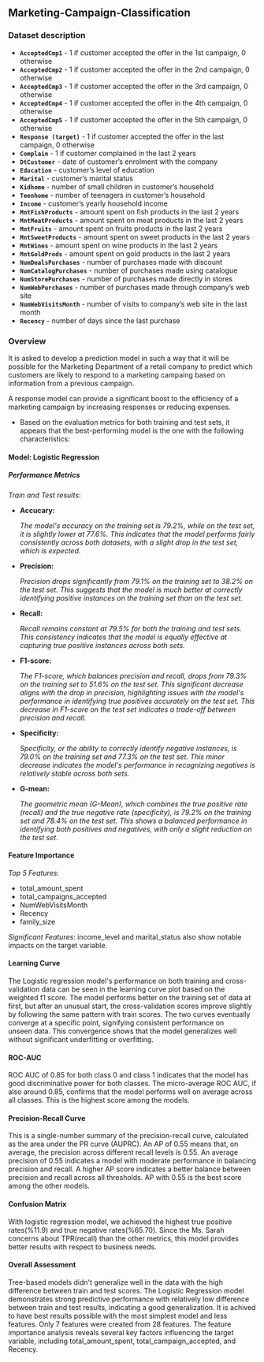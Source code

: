 ## Marketing-Campaign-Classification

### Dataset description

- **`AcceptedCmp1`** - 1 if customer accepted the offer in the 1st campaign, 0 otherwise 
- **`AcceptedCmp2`** - 1 if customer accepted the offer in the 2nd campaign, 0 otherwise 
- **`AcceptedCmp3`** - 1 if customer accepted the offer in the 3rd campaign, 0 otherwise 
- **`AcceptedCmp4`** - 1 if customer accepted the offer in the 4th campaign, 0 otherwise 
- **`AcceptedCmp5`** - 1 if customer accepted the offer in the 5th campaign, 0 otherwise 
- **`Response (target)`** - 1 if customer accepted the offer in the last campaign, 0 otherwise 
- **`Complain`** - 1 if customer complained in the last 2 years
- **`DtCustomer`** - date of customer’s enrolment with the company
- **`Education`** - customer’s level of education
- **`Marital`** - customer’s marital status
- **`Kidhome`** - number of small children in customer’s household
- **`Teenhome`** - number of teenagers in customer’s household
- **`Income`** - customer’s yearly household income
- **`MntFishProducts`** - amount spent on fish products in the last 2 years
- **`MntMeatProducts`** - amount spent on meat products in the last 2 years
- **`MntFruits`** - amount spent on fruits products in the last 2 years
- **`MntSweetProducts`** - amount spent on sweet products in the last 2 years
- **`MntWines`** - amount spent on wine products in the last 2 years
- **`MntGoldProds`** - amount spent on gold products in the last 2 years
- **`NumDealsPurchases`** - number of purchases made with discount
- **`NumCatalogPurchases`** - number of purchases made using catalogue
- **`NumStorePurchases`** - number of purchases made directly in stores
- **`NumWebPurchases`** - number of purchases made through company’s web site
- **`NumWebVisitsMonth`** - number of visits to company’s web site in the last month
- **`Recency`** - number of days since the last purchase

### Overview
<p>It is asked to develop a prediction model in such a way that it will be possible for the Marketing Department of a retail company to predict which customers are likely to respond to a marketing campaing based on information from a previous campaign.</p>
<p>A response model can provide a significant boost to the efficiency of a marketing campaign by increasing responses or reducing expenses.</p>

- Based on the evaluation metrics for both training and test sets, it appears that the best-performing model is the one with the following characteristics:

#### **Model**: Logistic Regression
##### **Performance Metrics**
*Train and Test results*:
- **Accucary:** 
        <p>*The model's accuracy on the training set is 79.2%, while on the test set, it is slightly lower at 77.6%. This indicates that the model performs fairly consistently across both datasets, with a slight drop in the test set, which is expected.*
- **Precision:** 
        <p>*Precision drops significantly from 79.1% on the training set to 38.2% on the test set. This suggests that the model is much better at correctly identifying positive instances on the training set than on the test set.*
- **Recall:**
        <p>*Recall remains constant at 79.5% for both the training and test sets. This consistency indicates that the model is equally effective at capturing true positive instances across both sets.*
- **F1-score:**
        <p>*The F1-score, which balances precision and recall, drops from 79.3% on the training set to 51.6% on the test set. This significant decrease aligns with the drop in precision, highlighting issues with the model's performance in identifying true positives accurately on the test set. This decrease in F1-score on the test set indicates a trade-off between precision and recall.*
- **Specificity:**
        <p>*Specificity, or the ability to correctly identify negative instances, is 79.0% on the training set and 77.3% on the test set. This minor decrease indicates the model's performance in recognizing negatives is relatively stable across both sets.*     
- **G-mean:**
        <p>*The geometric mean (G-Mean), which combines the true positive rate (recall) and the true negative rate (specificity), is 79.2% on the training set and 78.4% on the test set. This shows a balanced performance in identifying both positives and negatives, with only a slight reduction on the test set.*


#### **Feature Importance**
*Top 5 Features*:
- total_amount_spent
- total_campaigns_accepted
- NumWebVisitsMonth
- Recency
- family_size

*Significant Features*:
income_level and marital_status also show notable impacts on the target variable.

#### **Learning Curve**

The Logistic regression model's performance on both training and cross-validation data can be seen in the learning curve plot based on the weighted f1 score. The model performs better on the training set of data at first, but after an unusual start, the cross-validation scores improve slightly by following the same pattern with train scores. The two curves eventually converge at a specific point, signifying consistent performance on unseen data. This convergence shows that the model generalizes well without significant underfitting or overfitting. 

#### **ROC-AUC**
ROC AUC of 0.85 for both class 0 and class 1 indicates that the model has good discriminative power for both classes. The micro-average ROC AUC, if also around 0.85, confirms that the model performs well on average across all classes. This is the highest score among the models.


#### **Precision-Recall Curve**
This is a single-number summary of the precision-recall curve, calculated as the area under the PR curve (AUPRC). An AP of 0.55 means that, on average, the precision across different recall levels is 0.55. An average precision of 0.55 indicates a model with moderate performance in balancing precision and recall. A higher AP score indicates a better balance between precision and recall across all thresholds. AP with 0.55 is the best score among the other models. 


#### **Confusion Matrix**
With logistic regression model, we achieved the highest true positive rates(%11.9) and true negative rates(%65.70). Since the Ms. Sarah concerns about TPR(recall) than the other metrics, this model provides better results with respect to business needs. 

#### **Overall Assessment**
Tree-based models didn't generalize well in the data with the high difference between train and test scores. The Logistic Regression model demonstrates strong predictive performance with relatively low difference between train and test results, indicating a good generalization. It is achived to have best results possible with the most simplest model and less features. Only 7 features were created from 28 features. The feature importance analysis reveals several key factors influencing the target variable, including total_amount_spent, total_campaign_accepted, and Recency. 
